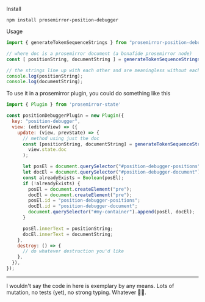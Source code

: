 Install

```
npm install prosemirror-position-debugger
```

Usage

```js
import { generateTokenSequenceStrings } from "prosemirror-position-debugger";

// where doc is a prosemirror document (a bonafide prosemirror node)
const [ positionString, documentString ] = generateTokenSequenceStrings(doc);

// the strings line up with each other and are meaningless without each other
console.log(positionString);
console.log(documentString);
```

To use it in a prosemirror plugin, you could do something like this
```js
import { Plugin } from 'prosemirror-state'

const positionDebuggerPlugin = new Plugin({
  key: "position-debugger",
  view: (editorView) => ({
    update: (view, prevState) => {
      // method using just the doc
      const [positionString, documentString] = generateTokenSequenceStrings(
        view.state.doc
      );

      let posEl = document.querySelector("#position-debugger-positions");
      let docEl = document.querySelector("#position-debugger-document");
      const alreadyExists = Boolean(posEl);
      if (!alreadyExists) {
        posEl = document.createElement("pre");
        docEl = document.createElement("pre");
        posEl.id = "position-debugger-positions";
        docEl.id = "position-debugger-document";
        document.querySelector("#my-container").append(posEl, docEl);
      }

      posEl.innerText = positionString;
      docEl.innerText = documentString;
    },
    destroy: () => {
      // do whatever destruction you'd like
    },
  }),
});
```


---

I wouldn't say the code in here is exemplary by any means. Lots of mutation, no tests (yet), no strong typing. Whatever 🤷‍♂️.
